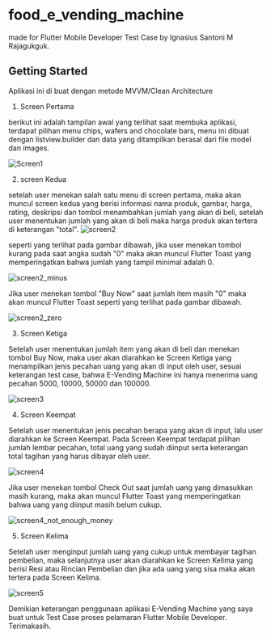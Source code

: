 # food_e_vending_machine

made for Flutter Mobile Developer Test Case by Ignasius Santoni M Rajagukguk.


## Getting Started
Aplikasi ini di buat dengan metode MVVM/Clean Architecture
1. Screen Pertama

berikut ini adalah tampilan awal yang terlihat saat membuka aplikasi, terdapat pilihan menu chips, wafers and chocolate bars, menu ini dibuat dengan listview.builder dan data yang ditampilkan berasal dari file model dan images.

![Screen1](https://user-images.githubusercontent.com/55431982/192887640-45943b55-b729-426d-91c6-056a9ac9a211.jpg)

2. screen Kedua

setelah user menekan salah satu menu di screen pertama, maka akan muncul screen kedua yang berisi informasi nama produk, gambar, harga, rating, deskripsi dan tombol menambahkan jumlah yang akan di beli, setelah user menentukan jumlah yang akan di beli maka harga produk akan tertera di keterangan "total".
![screen2](https://user-images.githubusercontent.com/55431982/192888946-e042779f-d7be-49d8-8caf-7c8cb0c741c8.jpg)

seperti yang terlihat pada gambar dibawah, jika user menekan tombol kurang pada saat angka sudah "0" maka akan muncul Flutter Toast yang memperingatkan bahwa jumlah yang tampil minimal adalah 0.

![screen2_minus](https://user-images.githubusercontent.com/55431982/192889734-a41d63d4-b4aa-4813-87b6-03b0d5400c2e.jpg)

Jika user menekan tombol "Buy Now" saat jumlah item masih "0" maka akan muncul Flutter Toast seperti yang terlihat pada gambar dibawah.

![screen2_zero](https://user-images.githubusercontent.com/55431982/192890129-9a426e15-a42c-4f98-a6ff-6c2a7957c909.jpg)

3. Screen Ketiga

Setelah user menentukan jumlah item yang akan di beli dan menekan tombol Buy Now, maka user akan diarahkan ke Screen Ketiga yang menampilkan jenis pecahan uang yang akan di input oleh user, sesuai keterangan test case, bahwa E-Vending Machine ini hanya menerima uang pecahan 5000, 10000, 50000 dan 100000.

![screen3](https://user-images.githubusercontent.com/55431982/192890436-5e223cbd-8c24-46d8-b56d-c5893669f15f.jpg)

4. Screen Keempat

Setelah user menentukan jenis pecahan berapa yang akan di input, lalu user diarahkan ke Screen Keempat. Pada Screen Keempat terdapat pilihan jumlah lembar pecahan, total uang yang sudah diinput serta keterangan total tagihan yang harus dibayar oleh user.

![screen4](https://user-images.githubusercontent.com/55431982/192890794-bb8d50df-58e6-4aae-9fcb-b3af5dc5f36d.jpg)

Jika user menekan tombol Check Out saat jumlah uang yang dimasukkan masih kurang, maka akan muncul Flutter Toast yang memperingatkan bahwa uang yang diinput masih belum cukup.

![screen4_not_enough_money](https://user-images.githubusercontent.com/55431982/192891214-09e09593-3d59-48e9-bb84-c866622a4782.jpg)

5. Screen Kelima

Setelah user menginput jumlah uang yang cukup untuk membayar tagihan pembelian, maka selanjutnya user akan diarahkan ke Screen Kelima yang berisi Resi atau Rincian Pembelian dan jika ada uang yang sisa maka akan tertera pada Screen Kelima.

![screen5](https://user-images.githubusercontent.com/55431982/192891699-34112279-6392-4c57-b6b6-c2d9d14ab5ad.jpg)

Demikian keterangan penggunaan aplikasi E-Vending Machine yang saya buat untuk Test Case proses pelamaran Flutter Mobile Developer.
Terimakasih.

